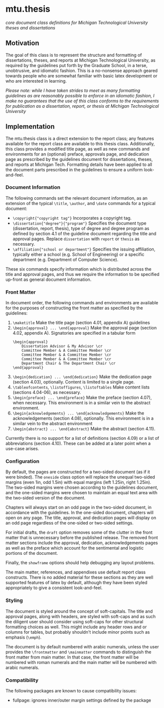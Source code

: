 # mtu.thesis #
*core document class definitions for Michigan Technological University theses and dissertations*

## Motivation ##

The goal of this class is to represent the structure and formatting of
dissertations, theses, and reports at Michigan Technological University, as
required by the guidelines put forth by the Graduate School, in a terse,
unobtrusive, and idiomatic fashion. This is a no-nonsense approach geared towards people who are somewhat familiar with basic latex development or who are interested in learning.

*Please note: while I have taken strides to meet as many formatting guidelines
as are reasonably possible to enforce in an idiomatic fashion, I make no
guarantees that the use of this class conforms to the requirements for
publication as a dissertation, report, or thesis at Michigan Technological
University*

## Implementation ##

The mtu.thesis class is a direct extension to the report class; any features available for the report class are available to this thesis class. Additionally, this class provides a modified title page, as well as new commands and environments for an (optional) preface, approvals page, and dedication page as prescribed by the guidelines document for dissertations, theses, and reports at Michigan Tech. Formatting details have been applied to all the document
parts prescribed in the guidelines to ensure a uniform look-and-feel.

### Document Information ###

The following commands set the relevant document information, as an extension
of the typical `\title`, `\author`, and `\date` commands for a typical document:
 - `\copyright{"copyright tag"}` Incorporates a copyright tag.
 - `\dissertation{"degree"}{"program"}` Specifies the document type (dissertation, report, thesis), type of degree and degree program as defined by section 4.1 of the guideline document regarding the title and approval pages. Replace `dissertation` with `report` or `thesis` as necessary.
 - `\affiliation{"school or department"}` Specifies the issuing affiliation, typically either a school (e.g. School of Engineering) or a specific department (e.g. Department of Computer Science).

These six commands specify information which is distributed across the title and approval pages, and thus we require the information to be specified up-front as general document information.

### Front Matter ###

In document order, the following commands and environments are available for the purposes of constructing the front matter as specified by the guidelines:

 1. `\maketitle` Make the title page (section 4.01, appendix A) guidelines
 2. `\begin{approval} ... \end{approval}` Make the approval page (section 4.02, appendix A). Signatories are specified in a tabular form
    ```
    \begin{approval}
        Dissertation Advisor & My Advisor \cr
        Committee Member & A Committee Member \cr
        Committee Member & A Committee Member \cr
        Committee Member & A Committee Member \cr
        Department Chair & The Department Chair \cr
    \end{approval}
    ```
 3. `\begin{dedication} ... \end{dedication}` Make the dedication page (section 4.03), optionally. Content is limited to a single page.
 4. `\tableofcontents`, `\listoffigures`, `\listoftables` Make content lists (sections 4.04-06), as necessary.
 5. `\begin{preface} ... \end{preface}` Make the preface (section 4.07), when necessary. This environment is in a similar vein to the abstract environment.
 6. `\begin{acknowledgements} ... \end{acknowledgements}` Make the acknowledgements (section 4.08), optionally. This environment is in a similar vein to the abstract environment
 7. `\begin{abstract} ... \end{abstract}` Make the abstract (section 4.11).

Currently there is no support for a list of definitions (section 4.09) or a list of abbreviations (section 4.10). These can be added at a later point when a use-case arises.

### Configuration ###

By default, the pages are constructed for a two-sided document (as if it were binded). The `oneside` class option will replace the unequal two-sided margins (even 1in, odd 1.5in) with equal margins (left 1.25in, right 1.25in). The two-sided margins were chosen according to the guidelines document, and the one-sided margins were chosen to maintain an equal text area with the two-sided version of the document.

Chapters will always start on an odd page in the two-sided document, in accordance with the guidelines. In the one-sided document, chapters will open on any page. The title, approval, and dedication pages will display on an odd page regardless of the one-sided or two-sided settings.

For initial drafts, the `draft` option removes some of the clutter in the front matter that is unnecessary before the published release. The removed front matter sections include the approval, dedication, acknowledgements pages as well as the preface which account for the sentimental and logistic portions of the document.

Finally, the `showframe` options should help debugging any layout problems.

The main matter, references, and appendixes use default report class constructs. There is no added material for these sections as they are well supported features of latex by default, although they have been styled appropriately to give a consistent look-and-feel.

### Styling ###

The document is styled around the concept of soft-capitals. The title and approval pages, along with headers, are styled with soft-caps and as such the diligent user should consider using soft-caps for other structural formatting choices as well. This might include any header rows and or columns for tables, but probably shouldn't include minor points such as emphasis (`\emph`).

The document is by default numbered with arabic numerals, unless the user provides the `\frontmatter` and `\mainmatter` commands to distinguish the front matter from main matter. In that case, the front matter will be numbered with roman numerals and the main matter will be numbered with arabic numerals.

### Compatibility ###

The following packages are known to cause compatibility issues:

  - fullpage: ignores inner/outer margin settings defined by the package